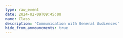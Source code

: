 ```yaml
---
type: raw_event
date: 2024-02-09T09:45:00
name: Class
description: 'Communication with General Audiences'
hide_from_announcments: true
---
```


<!-- **Pre-class Work:** (instructions on canvas)
* Revise your talk based on your peers' feedback and the class-wide discussion about story-telling. This time, you will be given 10min to present.

**In Class:** 
* The experiences of international and non-native English speakers in US-based conferences.
* A continuation of last class. -->
